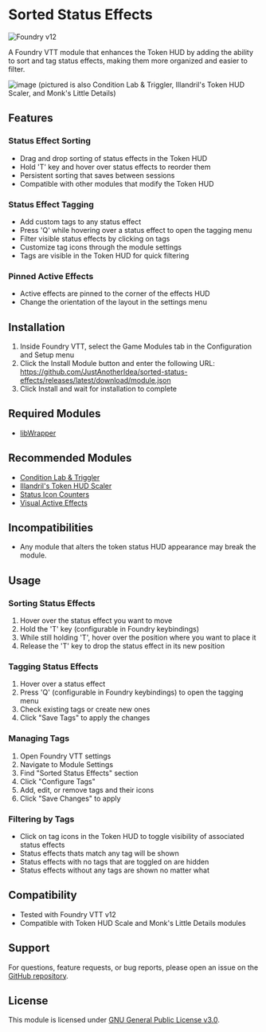 # Sorted Status Effects

![Foundry v12](https://img.shields.io/badge/foundry-v12-green)

A Foundry VTT module that enhances the Token HUD by adding the ability to sort and tag status effects, making them more organized and easier to filter.

![image](https://github.com/user-attachments/assets/65e39fb1-16ec-4b3d-80c6-c971727b5b8c)
(pictured is also Condition Lab & Triggler, Illandril's Token HUD Scaler, and Monk's Little Details)


## Features

### Status Effect Sorting
- Drag and drop sorting of status effects in the Token HUD
- Hold 'T' key and hover over status effects to reorder them
- Persistent sorting that saves between sessions
- Compatible with other modules that modify the Token HUD

### Status Effect Tagging
- Add custom tags to any status effect
- Press 'Q' while hovering over a status effect to open the tagging menu
- Filter visible status effects by clicking on tags
- Customize tag icons through the module settings
- Tags are visible in the Token HUD for quick filtering

### Pinned Active Effects
- Active effects are pinned to the corner of the effects HUD
- Change the orientation of the layout in the settings menu

## Installation

1. Inside Foundry VTT, select the Game Modules tab in the Configuration and Setup menu
2. Click the Install Module button and enter the following URL: https://github.com/JustAnotherIdea/sorted-status-effects/releases/latest/download/module.json
3. Click Install and wait for installation to complete

## Required Modules
- [libWrapper](https://foundryvtt.com/packages/lib-wrapper)

## Recommended Modules
- [Condition Lab & Triggler](https://foundryvtt.com/packages/condition-lab-triggler)
- [Illandril's Token HUD Scaler](https://foundryvtt.com/packages/illandril-token-hud-scale)
- [Status Icon Counters](https://foundryvtt.com/packages/statuscounter)
- [Visual Active Effects](https://foundryvtt.com/packages/visual-active-effects)

## Incompatibilities
- Any module that alters the token status HUD appearance may break the module.

## Usage

### Sorting Status Effects
1. Hover over the status effect you want to move
2. Hold the 'T' key (configurable in Foundry keybindings)
3. While still holding 'T', hover over the position where you want to place it
4. Release the 'T' key to drop the status effect in its new position

### Tagging Status Effects
1. Hover over a status effect
2. Press 'Q' (configurable in Foundry keybindings) to open the tagging menu
3. Check existing tags or create new ones
4. Click "Save Tags" to apply the changes

### Managing Tags
1. Open Foundry VTT settings
2. Navigate to Module Settings
3. Find "Sorted Status Effects" section
4. Click "Configure Tags"
5. Add, edit, or remove tags and their icons
6. Click "Save Changes" to apply

### Filtering by Tags
- Click on tag icons in the Token HUD to toggle visibility of associated status effects
- Status effects thats match any tag will be shown
- Status effects with no tags that are toggled on are hidden
- Status effects without any tags are shown no matter what

## Compatibility
- Tested with Foundry VTT v12
- Compatible with Token HUD Scale and Monk's Little Details modules

## Support

For questions, feature requests, or bug reports, please open an issue on the [GitHub repository](https://github.com/JustAnotherIdea/sorted-status-effects).

## License

This module is licensed under [GNU General Public License v3.0](https://github.com/JustAnotherIdea/sorted-status-effects/blob/main/LICENSE).
